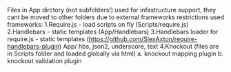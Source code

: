 Files in App dirctory (not subfolders!)
used for infastructure support, they cant be moved to other folders due to external frameworks restrictions
used frameworks:
1.Require.js - load scripts on fly (Scripts/require.js)
2.Handlebars - static templates (App/Handlebars)
3.Handlebars loader for require.js - static templates (https://github.com/SlexAxton/require-handlebars-plugin)
App/ hbs, json2, underscore, text
4.Knockout (files are in Scripts folder and loaded globally via html)
    a. knockout mapping plugin
    b. knockout validation plugin
